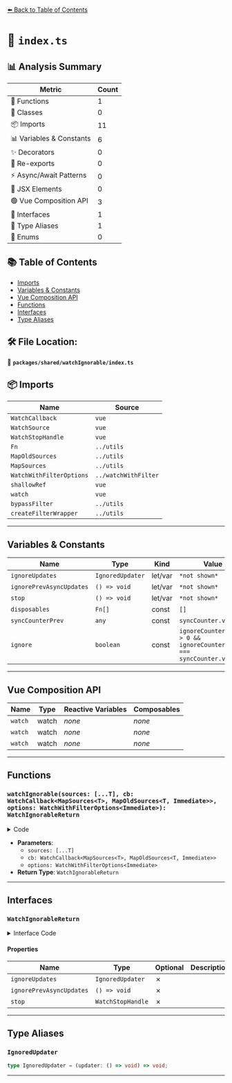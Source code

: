 [⬅️ Back to Table of Contents](../../../index.md)

# 📄 `index.ts`

## 📊 Analysis Summary

| Metric | Count |
|--------|-------|
| 🔧 Functions | 1 |
| 🧱 Classes | 0 |
| 📦 Imports | 11 |
| 📊 Variables & Constants | 6 |
| ✨ Decorators | 0 |
| 🔄 Re-exports | 0 |
| ⚡ Async/Await Patterns | 0 |
| 💠 JSX Elements | 0 |
| 🟢 Vue Composition API | 3 |
| 📐 Interfaces | 1 |
| 📑 Type Aliases | 1 |
| 🎯 Enums | 0 |

## 📚 Table of Contents

- [Imports](#imports)
- [Variables & Constants](#variables-constants)
- [Vue Composition API](#vue-composition-api)
- [Functions](#functions)
- [Interfaces](#interfaces)
- [Type Aliases](#type-aliases)

## 🛠️ File Location:
📂 **`packages/shared/watchIgnorable/index.ts`**

## 📦 Imports

| Name | Source |
|------|--------|
| `WatchCallback` | `vue` |
| `WatchSource` | `vue` |
| `WatchStopHandle` | `vue` |
| `Fn` | `../utils` |
| `MapOldSources` | `../utils` |
| `MapSources` | `../utils` |
| `WatchWithFilterOptions` | `../watchWithFilter` |
| `shallowRef` | `vue` |
| `watch` | `vue` |
| `bypassFilter` | `../utils` |
| `createFilterWrapper` | `../utils` |


---

## Variables & Constants

| Name | Type | Kind | Value | Exported |
|------|------|------|-------|----------|
| `ignoreUpdates` | `IgnoredUpdater` | let/var | `*not shown*` | ✗ |
| `ignorePrevAsyncUpdates` | `() => void` | let/var | `*not shown*` | ✗ |
| `stop` | `() => void` | let/var | `*not shown*` | ✗ |
| `disposables` | `Fn[]` | const | `[]` | ✗ |
| `syncCounterPrev` | `any` | const | `syncCounter.value` | ✗ |
| `ignore` | `boolean` | const | `ignoreCounter.value > 0 && ignoreCounter.value === syncCounter.value` | ✗ |


---

## Vue Composition API

| Name | Type | Reactive Variables | Composables |
|------|------|-------------------|-------------|
| `watch` | watch | *none* | *none* |
| `watch` | watch | *none* | *none* |
| `watch` | watch | *none* | *none* |


---

## Functions

### `watchIgnorable(sources: [...T], cb: WatchCallback<MapSources<T>, MapOldSources<T, Immediate>>, options: WatchWithFilterOptions<Immediate>): WatchIgnorableReturn`

<details><summary>Code</summary>

```ts
export function watchIgnorable<T extends Readonly<WatchSource<unknown>[]>, Immediate extends Readonly<boolean> = false>(sources: [...T], cb: WatchCallback<MapSources<T>, MapOldSources<T, Immediate>>, options?: WatchWithFilterOptions<Immediate>): WatchIgnorableReturn
```
</details>

- **Parameters**:
  - `sources: [...T]`
  - `cb: WatchCallback<MapSources<T>, MapOldSources<T, Immediate>>`
  - `options: WatchWithFilterOptions<Immediate>`
- **Return Type**: `WatchIgnorableReturn`

---

## Interfaces

### `WatchIgnorableReturn`

<details><summary>Interface Code</summary>

```ts
export interface WatchIgnorableReturn {
  ignoreUpdates: IgnoredUpdater
  ignorePrevAsyncUpdates: () => void
  stop: WatchStopHandle
}
```
</details>

#### Properties

| Name | Type | Optional | Description |
|------|------|----------|-------------|
| `ignoreUpdates` | `IgnoredUpdater` | ✗ |  |
| `ignorePrevAsyncUpdates` | `() => void` | ✗ |  |
| `stop` | `WatchStopHandle` | ✗ |  |


---

## Type Aliases

### `IgnoredUpdater`

```ts
type IgnoredUpdater = (updater: () => void) => void;
```


---
